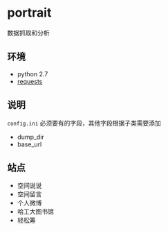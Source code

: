 # portrait

数据抓取和分析

## 环境

- python 2.7
- [requests](http://cn.python-requests.org/zh_CN/latest/)


## 说明

`config.ini` 必须要有的字段，其他字段根据子类需要添加

- dump_dir
- base_url


## 站点

- 空间说说
- 空间留言
- 个人微博
- 哈工大图书馆
- 轻松筹

